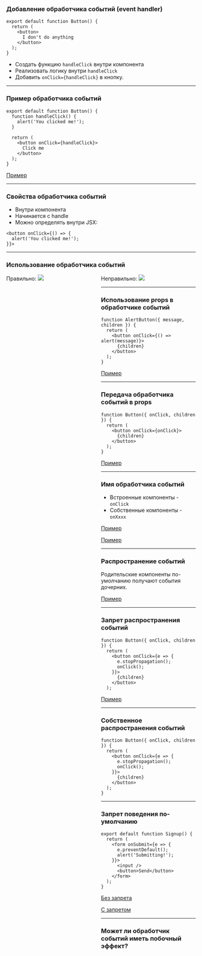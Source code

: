 ### Добавление обработчика событий (event handler)
```
export default function Button() {
  return (
    <button>
      I don't do anything
    </button>
  );
}
```

- Создать функцию `handleClick` внутри компонента
- Реализовать логику внутри `handleClick`
- Добавить `onClick={handleClick}` в кнопку.

---

### Пример обработчика событий

```
export default function Button() {
  function handleClick() {
    alert('You clicked me!');
  }

  return (
    <button onClick={handleClick}>
      Click me
    </button>
  );
}
```

[Пример](ex1)

---

### Свойства обработчика событий

- Внутри компонента
- Начинается с handle
- Можно определять внутри JSX:

```
<button onClick={() => {
  alert('You clicked me!');
}}>
```

---

### Использование обработчика событий

<div style="display: flex;">
  <div style="flex: 2;">
  Правильно:
    <img src="right.png"/>
  </div>
  <div style="flex: 2;">
  Неправильно:
    <img src="wrong.png"/>
  <div>
<div>

---

### Использование props в обработчике событий

```
function AlertButton({ message, children }) {
  return (
    <button onClick={() => alert(message)}>
      {children}
    </button>
  );
}
```

[Пример](ex2)

---

### Передача обработчика событий в props

```
function Button({ onClick, children }) {
  return (
    <button onClick={onClick}>
      {children}
    </button>
  );
}
```

[Пример](ex3)


---

### Имя обработчика событий

- Встроенные компоненты - ```onClick```
- Собственные компоненты - ```onXxxx```

[Пример](ex4)

[Пример](ex5)

---

### Распространение событий

Родительские компоненты по-умолчанию получают события дочерних.

[Пример](ex6)

---

### Запрет распространения событий

```
function Button({ onClick, children }) {
  return (
    <button onClick={e => {
      e.stopPropagation();
      onClick();
    }}>
      {children}
    </button>
  );
```

[Пример](ex7)


---

### Собственное распространения событий

```
function Button({ onClick, children }) {
  return (
    <button onClick={e => {
      e.stopPropagation();
      onClick();
    }}>
      {children}
    </button>
  );
}
```

---

### Запрет поведения по-умолчанию

```
export default function Signup() {
  return (
    <form onSubmit={e => {
      e.preventDefault();
      alert('Submitting!');
    }}>
      <input />
      <button>Send</button>
    </form>
  );
}
```

[Без запрета](ex8)

[С запретом](ex9)

---

### Может ли обработчик событий иметь побочный эффект?

